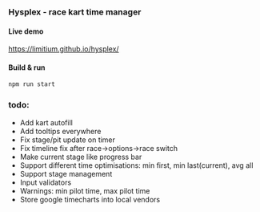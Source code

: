 ### Hysplex - race kart time manager 
#### Live demo
https://limitium.github.io/hysplex/
#### Build & run 
```bash
npm run start
```
### todo:
 - Add kart autofill
 - Add tooltips everywhere
 - Fix stage/pit update on timer
 - Fix timeline fix after race->options->race switch
 - Make current stage like progress bar
 - Support different time optimisations: min first, min last(current), avg all 
 - Support stage management
 - Input validators
 - Warnings: min pilot time, max pilot time
 - Store google timecharts into local vendors
